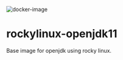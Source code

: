 ![docker-image](https://github.com/tharun-allu/rockylinux-openjdk11/actions/workflows/docker-image.yml/badge.svg)

# rockylinux-openjdk11
Base image for openjdk using rocky linux. 
